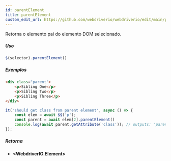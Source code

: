 ```yaml
---
id: parentElement
title: parentElement
custom_edit_url: https://github.com/webdriverio/webdriverio/edit/main/packages/webdriverio/src/commands/element/parentElement.ts
---
```


Retorna o elemento pai do elemento DOM selecionado.

##### Uso

```js
$(selector).parentElement()
```

##### Exemplos

```html title="index.html"
<div class="parent">
    <p>Sibling One</p>
    <p>Sibling Two</p>
    <p>Sibling Three</p>
</div>
```

```js title="parentElement.js"
it('should get class from parent element', async () => {
    const elem = await $$('p');
    const parent = await elem[2].parentElement()
    console.log(await parent.getAttribute('class')); // outputs: "parent"
});
```

##### Retorna

- **&lt;WebdriverIO.Element&gt;**
